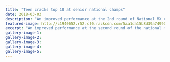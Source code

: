 ```yaml
---
title: "Teen cracks top 10 at senior national champs"
date: 2018-03-03
description: "An improved performance at the 2nd round of National MX champs has moved James Rountree up into the Top 10..."
featured-image: http://c1940652.r52.cf0.rackcdn.com/5aa1da15b8d39a7499000a56/James-Rountree-photo-off-facebook-3-march-chron.jpg
excerpt: "An improved performance at the second round of the national motocross championships has moved James Rountree up into the Top 10 in points."
gallery-image-1: 
gallery-image-2: 
gallery-image-3: 
gallery-image-4: 
gallery-image-5: 
---
```

